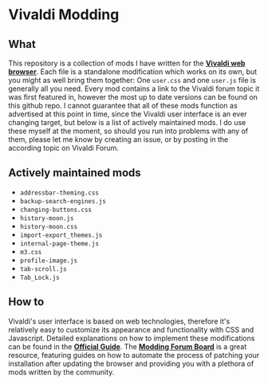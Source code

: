 # Vivaldi Modding

## What

This repository is a collection of mods I have written for the [**Vivaldi web browser**](https://vivaldi.com). Each file is a standalone modification which works on its own, but you might as well bring them together: One `user.css` and one `user.js` file is generally all you need. Every mod contains a link to the Vivaldi forum topic it was first featured in, however the most up to date versions can be found on this github repo. I cannot guarantee that all of these mods function as advertised at this point in time, since the Vivaldi user interface is an ever changing target, but below is a list of actively maintained mods. I do use these myself at the moment, so should you run into problems with any of them, please let me know by creating an issue, or by posting in the according topic on Vivaldi Forum.

## Actively maintained mods

* `addressbar-theming.css`
* `backup-search-engines.js`
* `changing-buttons.css`
* `history-moon.js`
* `history-moon.css`
* `import-export_themes.js`
* `internal-page-theme.js`
* `m3.css`
* `profile-image.js`
* `tab-scroll.js`
* `Tab_Lock.js`

## How to

Vivaldi's user interface is based on web technologies, therefore it's relatively easy to customize its appearance and functionality with CSS and Javascript. Detailed explanations on how to implement these modifications can be found in the [**Official Guide**](https://forum.vivaldi.net/topic/10549/modding-vivaldi/40). The [**Modding Forum Board**](https://forum.vivaldi.net/category/52/modifications) is a great resource, featuring guides on how to automate the process of patching your installation after updating the browser and providing you with a plethora of mods written by the community.
